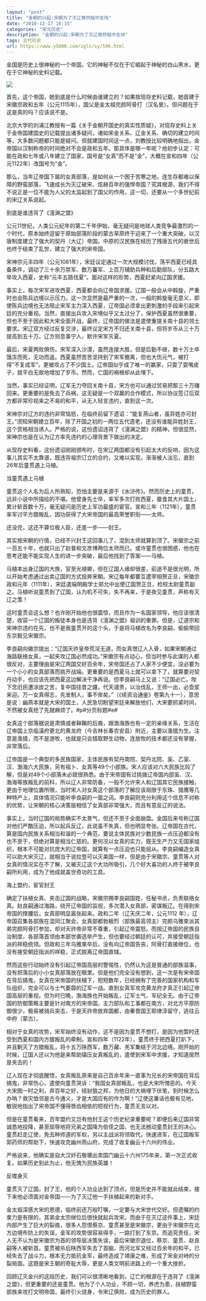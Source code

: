 ```yaml
---
layout: "post"
title: "金朝的兴起:宋朝为了灭辽竟然暗中支持"
date: "2018-12-17 16:15"
categories: "宋元历史"
description: "金朝的兴起:宋朝为了灭辽竟然暗中支持"
tags: 古代历史
url: https://www.y5000.com/zgls/sy/596.html
---
```






金国是历史上很神秘的一个帝国，它的神秘不仅在于它崛起于神秘的白山黑水，更在于它神秘的史料记载。

[![](https://img.y5000.com/uploads/allimg/120531/2-1205311510442c.png)](https://www.y5000.com)

首先，这个帝国，她到底是什么时候由谁建立的？如果按现存史料记载，她首建于宋徽宗政和五年（公元1115年），国父是金太祖完颜阿骨打（汉名旻）。但问题在于这是真的吗？应该说不是。

北京大学的刘浦江教授有一篇《关于金朝开国史的真实性质疑》，对现存史料上关于金帝国建国史的记载提出诸多疑问，诸如宋金关系、辽金关系、确切的建立时间等，大多数问题都只能是疑问。但就建国时间这一点，刘教授比较明确地指出，金帝国以汉制称帝的时间绝对不会是政和五年。那具体是哪一年呢？他初步认定：可能在政和七年或八年建立了国家，国号是“女真”而不是“金”，大概在宣和四年（公元1122年）改国号为“金”。

那么，当年辽帝国下属的女真部落，是如何从一个困于苦寒之地，连生存都难以保障的野蛮部落，飞速成长为灭辽破宋、炫赫百年的强悍帝国？究其根源，我们不得不说正是一位不能为人父的太监起到了国父的作用，这一切，还要从一个多世纪前的宋辽关系说起。

到底是谁违背了《澶渊之盟》

公元11世纪，人类公元纪年的第二千年伊始，毫无疑问是地球人类竞争最激烈的一个时代，原本始终逗留于原始部落阶段的蒙古草原终于迎来了一个重大突破，以汉唐制度建立了强大的契丹（大辽）帝国。中原的汉民族在经历了残唐五代的衰世后也终于结束了乱世，建立了强大的宋帝国。

宋神宗元丰四年（公元1081年），宋廷议定通过一次大规模讨伐，荡平西夏已经具备条件，调动了三十余万禁军、数万蕃军、上百万辅助兵种和后勤部队，分五路大举攻入西夏，史称“元丰五路伐夏”。面对这样的形势，西夏赶紧向辽国求援。

事实上，每次宋军进攻西夏，西夏都会向辽帝国求援。辽国一般会从中斡旋，严重时也会陈兵边境以示压力。这一次显然是最严重的一次，一般的斡旋毫无意义，即使陈兵边境也无法阻止宋军主力深入西夏，辽帝国必须拿出更刺激的手段来引起宋廷的充分重视。当然，直接出兵攻入宋境似乎又太过分了，保护西夏虽然很重要，但也不至于因此和大宋全面开战，最终，辽帝国的做法是遣使重提关南十县的领土要求。宋辽双方经过反复交涉，最终议定宋方不归还关南十县，但将岁币从三十万提高到五十万。辽方则息事宁人，默许宋军灭夏。

最后，宋夏两败俱伤。宋军深入沙漠，虽然连接大胜，但是后勤不继，数十万士卒饿冻而死，无功而返。西夏虽然苦苦坚持到了宋军撤离，但也大伤元气，被打得“不复成军”，更被攻占了不少国土。辽帝国似乎成了唯一的赢家，只耍了耍嘴皮子，就平白无故地增加了岁币。然而，亡国的祸根却从此埋下。

当然，事实已经证明，辽军无力夺回关南十县，宋方也可以通过贸易把那三十万赚回来。更重要的是免去了兵祸，这无疑是一个双赢的合作模式，所以协议签订后双方都非常珍视来之不易的和平，从无人轻言违约，直到这一次。

宋神宗对辽方的违约非常恼怒，在临终前留下遗诏：“能复燕山者，虽异姓亦可封王。”须知宋朝建立百年，除了开国之初的一两位五代遗老，还没有谁能异姓封王，这个赏格相当诱人。严格的说，这份遗诏违背了《澶渊之盟》的精神，但很显然，宋神宗也是在认为辽方率先违约的心理背景下做出的决定。

从现存史料看，这份遗诏刚刚颁布时，在宋辽两国都没有引起太大的反响，因为这事儿其实不太靠谱，既违背祖宗订立的合约，又难以实现，渐渐被人淡忘，直到26年后童贯遇上马植。

当童贯遇上马植

童贯这个人名为后人所熟知，恐怕主要是来源于《水浒传》。然而历史上的童贯，远非小说中所描绘的不堪。他曾身先士卒，率军多次打败西夏，蚕食其大片国土，累计斩首数十万，毫无疑问是历史上军功最盛的宦官。宣和三年（1121年），童贯率军讨平方腊叛乱，因功获得了大宋帝国的最高荣誉职衔——太师。

还没完，这还不算位极人臣，还差一步——封王。

其实按宋朝的行情，已经不兴封王这回事儿了，混到太师就算到顶了。宋徽宗之前一百五十年，也就只出了赵普和文彦博两位太师而已。或许童贯也很困惑，他也在思考还能不能实现人生的进一步突破，最后他找到了答案——马植。

马植本出身辽国的大族，官至光禄卿，但在辽国人缘却很差，前途不是很光明，所以开始考虑通过出卖辽国的方式投奔宋朝。宋辽每年都要互遣宰相贺正旦，宋徽宗政和元年（1111年），宋廷遣端明殿学士郑允中出使辽国贺正旦，检校太尉童贯副之。马植听说童贯到了辽国，认为机不可失，失不再来，于是夜见童贯，声称有灭辽之策！

这时童贯会这么想？也许刚开始他也很震惊，而且作为一名国家领导，他应该很清楚，收容一个辽国的叛徒本身也是违背《澶渊之盟》祖训的重罪。但是，辽道宗和宋神宗违约在先，也不是我童贯开的这个头，于是将马植改名为李良嗣，偷偷带回东京觐见宋徽宗。

李良嗣向徽宗提出：“辽国天祚皇帝荒淫无道，而女真恨辽人入骨，如果宋朝通过海路联络女真，一起夹攻辽国必然成功。”宋徽宗有点动心，但当时参与此谋的人都很反对，主要理由是宋辽两国交好百余年，宋帝国还占了人家不少便宜，没必要为一个小小的女真部落而挑开战端。更重要的是西夏马上就可以拿下了，就算要对契丹动手，也应该先把西夏这边解决干净再说。但李良嗣马上又说：“辽国必亡。陛下念旧民遭涂炭之苦，复中国往昔之疆，代天谴责，以治伐乱，王师一出，必壶浆来迎。万一女真得志，先发制人，事不侔矣。”（《续资治通鉴》卷第九十一），意思是说：幽燕本就是大宋的国土，人民急切盼望宋廷来解放他们，大宋要抓紧时间，不然被女真抢了先就麻烦了。#p#分页标题#e#  

女真这个部落据说是肃慎或者靺鞨的后裔，跟渤海族也有一定的亲缘关系，生活在辽帝国上京临潢府更北的黄龙府（今吉林长春农安县）附近，主要以渔猎为生。注意是渔猎，而不是游牧，也就是只会猎取野生动物，连放牧的技术都还没有掌握，非常落后。

辽帝国是一个典型的多民族国家，主体民族有契丹南院、契丹北院、奚、乙室、汉、渤海六大民族，另有祖卜、女真等49个小部族。宋人应该对六大民族比较了解，但是对49个小部落未必就很熟悉。由于宋帝国有过挑拨辽帝国内部奚、汉、渤海等族叛乱的前科，所以辽人非常防备，一般不允许宋人和辽国其它民族接触，更由于地理位置所限，当时宋人对女真这个部落的了解应该局限于东珠、猎鹰等几种特产上，具体情况只能听李良嗣的一面之词。李良嗣则充分利用这个信息不对称的优势，让宋朝的核心决策层相信了女真部非常强大，而且有意反辽的说法。

事实上，当时辽国的局势确实不太景气，但还不至于全面崩盘。金国后来号称辽国对他们严酷压迫，所以起兵反辽，此说虽不失真，但也明显夸张。辽帝国在古代，算是国内民族关系相当和谐的一个典范，要说主体民族对少数民族一点压迫都没有也不至于，但绝对算是相当仁慈的。更何况以女真的实力，既无生产力又无国家组织，根本不可能对抗庞大的辽帝国，就算有一点压迫也只能屈从。李良嗣编造女真可以助大宋灭辽，就相当于说拉登可以灭美国一样，但是由于宋徽宗、童贯等人对女真的情况实在不了解，又被灭辽这个大功所吸引，几个好大喜功的人终于被李良嗣所利用，成为了他成就盖世奇功的工具。

海上盟约，宦官封王

确定了扶植女真、夹击辽国的战略，宋徽宗赐李良嗣国姓，任秘书丞，负责联络女真。赵良嗣通过海路，绕开辽帝国的监视，多次潜入女真部，密谋叛辽。在得到宋帝国的撑腰后，女真部明显嚣张起来。政和二年（辽天庆二年，公元1112
年），辽帝国召集各部族在混同江聚会，女真部都勃极烈（部族最高领主）完颜乌雅束派其弟完颜阿骨打参加，却对天祚帝非常不尊重，引起辽帝震怒。而按辽帝国的民族自治制度，各部落首领由本部世袭选举产生，但也要经过朝廷的认可，并接受朝廷指派的祥稳统领。但政和三年乌雅束卒后，没有向辽帝国告丧，阿骨打直接继位，也没有接受朝廷指派的祥稳，正式脱离辽帝国直辖。

然而这些行动始终没有引起辽帝国高层的警惕性，仍然认为这是普通的部族滋事，没有把落后的小小女真部落放在眼里。但是他们完全没有想到，这一次是有宋帝国在背后搞鬼，女真在宋帝国的扶植下，短短数年，已经拥有了完善的国家机构和军队组织，完全可以与士气萎靡的辽军一战。直到女真军攻克黄龙府才真正引起辽帝国高层的重视。但为时已晚，渤海族也开始叛乱，辽军士气、军纪全无。由于辽帝国的防御策略主要是针对南方的宋帝国，主力部队和工事都在南方，对北方平原防御很少，极易被骑兵突击，于是天祚帝放弃国都，由秦晋国王耶律淳留守，逃往云中府（蒙古）。

相对于女真的攻势，宋军始终没有动作，这不是因为童贯不想打，是因为他暂时还受到西夏和国内方腊叛乱的牵制。宣和四年（1122年），童贯终于把西夏打趴下，并且剿灭了方腊叛乱，将十五万陕西军，数万藏、羌军集结于河北边境。刚开始的时候，辽国人还以为他是来帮助镇压女真叛乱的，遣使到宋军中求援，才知道居然是夹击的！

辽人现在才彻底醒悟，女真叛乱原来是自己百余年来一直事为兄长的宋帝国在背后搞鬼，非常伤心，遣使向童贯哭诉：“我国女真部叛乱，也是大宋所憎恶的。今天大宋图一时之利，弃百年之好，结豺狼之邦，为他日的大祸埋下伏笔，到时候怎么办呐？救灾恤邻是古今通义，才是大国应有的作为啊！”辽使这番话也极有见地，敏锐地指出了宋帝国不懂得唇齿相依的短视行为，童贯无言以对。

但是在童贯看来，百年盟约又岂有他封王这个历史纪录重要呢？即便后来辽国非常诚恳地投降，甚至屈辱地将兄弟之国降为伯侄之国，也无法撼动童贯封王的决心。童贯赶走辽使，免去种师道的军权，另以主战派将领取代，快速进军，在辽国叛军郭药师的帮助下，快速攻克幽州燕山府，完成了收复幽云十六州的伟业。

严格说来，他确实是自大汉奸石敬瑭出卖国门幽云十六州175年来，第一次正式收复。如果历史到此为止，他无愧为民族英雄！

反噬身灭

童贯灭了辽国，封了王，他的个人功业达到了顶点，但是历史并不能就此结束，接下来他必须面对金帝国——为了灭辽他一手扶植起来的新对手。

金太祖深感大宋的恩德，临终前还万般叮嘱，一定要与大宋世代交好。但遗嘱的约束力是有限的，其弟金太宗继位后很快就起兵攻宋。而由于在灭辽这件事上，宋廷内部产生了巨大的裂痕，很多人怨恨蔡京、童贯甚至是宋徽宗，更由于宋徽宗在北方边境布防上的失误，金军的攻势很容易得手，一路打到了东京。而追究责任，宋人无不认为是宋徽宗为首的领导层决策失误，最后宋徽宗退位，蔡京、童贯、赵良嗣等人被斩首。童贯被杀后陕西军失去了首脑，而河北军又经过百余年的和平，已经失去了战斗力，根本无力抵抗金军，最终造成了靖康之难，形成了宋金对峙的分裂局面。这既是宋王朝的奇耻大辱，更是人类文明前进路上的一个重大挫折。

回顾辽灭金兴的这段历史，我们可以很清晰地看到，辽亡的根源在于违背了《澶渊之盟》，但更重要的还是童贯。他为了个人功业，不顾一切，养虎为患，扶植野蛮部族来攻打文明帝国，最终引火烧身，令宋辽俱败，成为历史的罪人。
